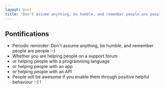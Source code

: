```yaml
---
layout: post
title: "Don't assume anything, be humble, and remember people are people"
---
```


## Pontifications

* Periodic reminder: Don't assume anything, be humble, and remember people are people :-)
* Whether you are helping people on a support forum
* or helping people with a programming language
* or helping people with an app
* or helping people with an API
* People will be awesome if you enable them through positive helpful behaviour :-) !
